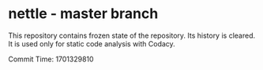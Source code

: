 # nettle - master branch

This repository contains frozen state of the repository.
Its history is cleared. It is used only for static code
analysis with Codacy.

Commit Time: 1701329810